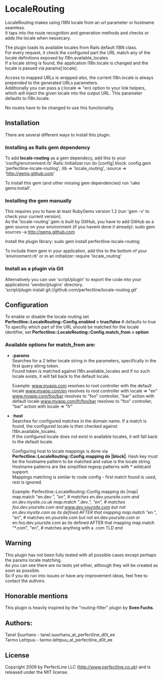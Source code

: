# LocaleRouting

LocaleRouting makes using I18N locale from an url parameter or hostname seamless.  
It taps into the route recognition and generation methods and checks or adds the locale when nessecary.

The plugin loads its available locales from Rails default I18N class.  
For every request, it check the configured part the URL match any of the locale definitions exposed by I18n.available_locales.  
If a locale string is found, the application I18n.locale is changed and the locale is passed via params[:locale].

Access to mapped URLs is wrapped also, the current I18n.locale is always prepended to the generated URLs parameters.  
Additionally you can pass a {:locale => "en} option to your link helpers, which will inject the given locale into the output URL.
This parameter defaults to I18n.locale.

No routes have to be changed to use this functionality.

## Installation

There are several different ways to install this plugin.  

### Installing as Rails gem dependency

To add **locale-routing** as a gem dependecy, add this to your 'config/environment.rb' Rails::Initializer.run do |config| block:
	config.gem 'perfectline-locale-routing', :lib => 'locale_routing', :source => 'http://gems.github.com'

To install this gem (and other missing gem dependencies) run 'rake gems:install'.

### Installing the gem manually

This requires you to have at least RubyGems version 1.2 (run 'gem -v' to check your current version).  
As the 'locale-routing' gem is built by GitHub, you have to add GitHub as a gem source on your environment (if you havent done it already):
	sudo gem sources -a http://gems.github.com

Install the plugin library:
	sudo gem install perfectline-locale-routing

To include them gem in your application, add this to the bottom of your 'environment.rb' or in an initializer:
	require 'locale_routing'
 
### Install as a plugin via Git

Alternatively you can use 'script/plugin' to export the code into your applications 'vendor/plugins' directory.  
	'script/plugin install git://github.com/perfectline/locale-routing.git'

## Configuration

To enable or disable the locale routing set **Perfectline::LocaleRouting::Config.enabled = true/false** # defaults to true
To specifiy which part of the URL should be matched for the locale identifier, set **Perfectline::LocaleRouting::Config.match_from = option**

### Available options for match_from are:
*   **:params**  
    Searches for a 2 letter locale string in the parameters, specifically in the first query stirng token.   
    Found token is matched against I18n.available_locales and if no such locale exists, it will fall back to the default locale.

    Example:
        www.myapp.com resolves to root controller with the default locale
        www.myapp.com/en resolves to root controller with locale => "en"
        www.myapp.com/foo/bar resolves to "foo" controller, "bar" action with default locale
        www.myapp.com/fr/foo/bar resolves to "foo" controller, "bar" action with locale => "fr"

*   **:host**  
    Searches for configured matches in the domain name. If a match is found, the configured locale is then checked against I18n.available_locales.  
    If the configured locale does not exist in available locales, it will fall back to the default locale.

    Configuring host to locale mappings is done via **Perfectline::LocaleRouting::Config.mapping do |block|**.
    Hash key must be the hostname pattern to be matched and value is the locale string.  
    Hostname patterns are like simplified regexp patterns with * wildcard support.  
    Mappings matching is similar to route config - first match found is used, rest is ignored.

    Example:
        Perfectline::LocaleRouting::Config.mapping do |map|
          map.match "en.dev.*", "en", # matches en.dev.yoursite.com and en.dev.mysite.co.uk
          map.match "*.dev.*",  "en", # matches foo.dev.yoursite.com and www.dev.yoursite.com but not en.dev.mysite.com as its defined AFTER that mapping
          map.match "en.*",     "en", # matches en.yoursite.com but not en.dev.yoursite.com or en.foo.dev.yoursite.com as its defined AFTER that mapping
          map.match "*.com",    "en", # matches anything with a .com TLD
        end

## Warning
This plugin has not been fully tested with all possible cases except perhaps the params locale matching.  
As you can see there are no tests yet either, although they will be created as soon as possible.  
So if you do run into issues or have any improvement ideas, feel free to contact the authors.  

## Honorable mentions
This plugin is heavily inspired by the "routing-filter" plugin by **Sven Fuchs**.

## Authors:
Tanel Suurhans - tanel.suurhans_at_perfectline_d0t_ee  
Tarmo Lehtpuu - tarmo.lehtpuu_at_perfectline_d0t_ee

## License
Copyright 2009 by PerfectLine LLC (<http://www.perfectline.co.uk>) and is released under the MIT license.
